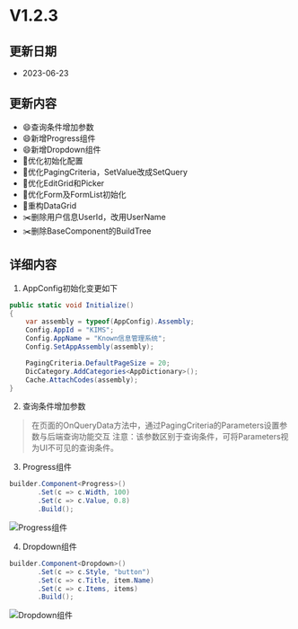 # V1.2.3

## 更新日期

- 2023-06-23

## 更新内容

- 😄查询条件增加参数
- 😄新增Progress组件
- 😄新增Dropdown组件
- 🔨优化初始化配置
- 🔨优化PagingCriteria，SetValue改成SetQuery
- 🔨优化EditGrid和Picker
- 🔨优化Form及FormList初始化
- 🔨重构DataGrid
- ✂️删除用户信息UserId，改用UserName
- ✂️删除BaseComponent的BuildTree

## 详细内容

1. AppConfig初始化变更如下

```csharp
public static void Initialize()
{
    var assembly = typeof(AppConfig).Assembly;
    Config.AppId = "KIMS";
    Config.AppName = "Known信息管理系统";
    Config.SetAppAssembly(assembly);

    PagingCriteria.DefaultPageSize = 20;
    DicCategory.AddCategories<AppDictionary>();
    Cache.AttachCodes(assembly);
}
```

2. 查询条件增加参数

> 在页面的OnQueryData方法中，通过PagingCriteria的Parameters设置参数与后端查询功能交互
> 注意：该参数区别于查询条件，可将Parameters视为UI不可见的查询条件。

3. Progress组件

```csharp
builder.Component<Progress>()
       .Set(c => c.Width, 100)
       .Set(c => c.Value, 0.8)
       .Build();
```

![Progress组件](https://foruda.gitee.com/images/1688123279303943318/abef3c0a_14334.png "屏幕截图")

4. Dropdown组件

```csharp
builder.Component<Dropdown>()
       .Set(c => c.Style, "button")
       .Set(c => c.Title, item.Name)
       .Set(c => c.Items, items)
       .Build();
```

![Dropdown组件](https://foruda.gitee.com/images/1688123507337730760/1adfc550_14334.png "屏幕截图")